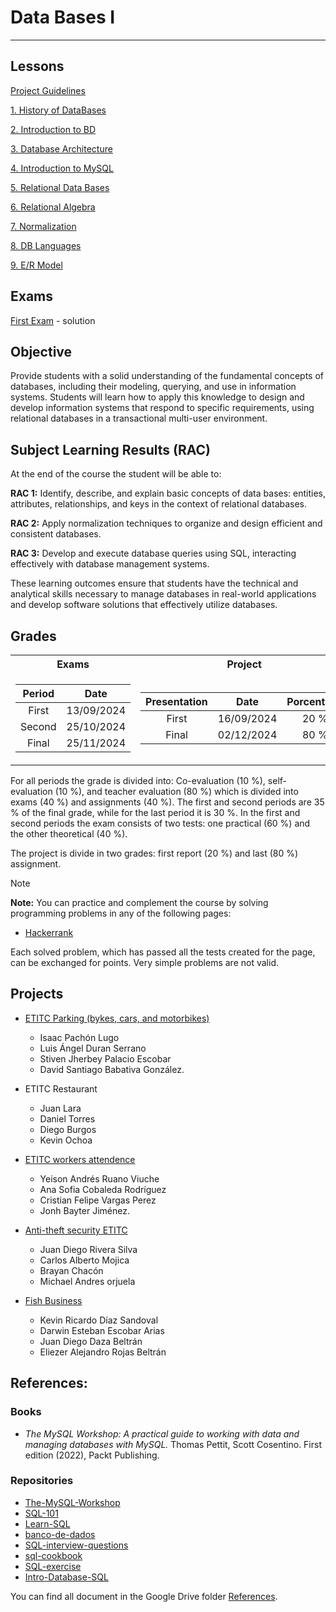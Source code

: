 # Data Bases I 

---

## Lessons

[Project Guidelines](./Lessons/ProjectGuideLines.md)

[1. History of DataBases](./Lessons/1.%20DB-History.pdf)

[2. Introduction to BD](./Lessons/2.%20DB-intro.pdf)

[3. Database Architecture ](./Lessons/3.%20DB-Arquitecture.pdf)

[4. Introduction to MySQL](./Lessons/4.%20MySQL_Engines.md)

[5. Relational Data Bases](./Lessons/5.%20RelationalDB.md)

[6. Relational Algebra](./Lessons/6.%20RelationalAlgebra.md)

[7. Normalization](./Lessons/7.%20Normalization.md)

[8. DB Languages](./Lessons/8.%20DBLanguages.md)

[9. E/R Model](./Lessons/9.%20ER_Model.md)
## Exams

[First Exam](./Lessons/Exams/First/) - solution


## Objective

Provide students with a solid understanding of the fundamental concepts of databases, including their modeling, querying, and use in information systems. Students will learn how to apply this knowledge to design and develop information systems that respond to specific requirements, using relational databases in a transactional multi-user environment.

## Subject Learning Results (RAC)

At the end of the course the student will be able to:

**RAC 1:** Identify, describe, and explain basic concepts of data bases: entities, attributes, relationships, and keys in the context of relational databases.

**RAC 2:** Apply normalization techniques to organize and design efficient and consistent databases.

**RAC 3:** Develop and execute database queries using SQL, interacting effectively with database management systems.

These learning outcomes ensure that students have the technical and analytical skills necessary to manage databases in real-world applications and develop software solutions that effectively utilize databases.

## Grades

<table>
<tr>
<th> Exams </th>
<th> Project </th>
</tr>
<tr>
<td>

| **Period** |  **Date** |
|:--------------:|:----------:|
|  First   | 13/09/2024 |
|  Second  | 25/10/2024 |
|  Final  | 25/11/2024 |

</td>
<td>
  
|   **Presentation**  |  **Date** | **Porcentage** |
|:---------------:|:----------:|:--------------:|
| First | 16/09/2024 |      20 %      |
|  Final  | 02/12/2024 |      80 %      |
  
</td>
</tr>
</table>

For all periods the grade is divided into: Co-evaluation (10 %), self-evaluation (10 %), and teacher evaluation (80 %) which is divided into exams (40 %) and assignments (40 %). The first and second periods are 35 % of the final grade, while for the last period it is 30 %. In the first and second periods the exam consists of two tests: one practical (60 %) and the other theoretical (40 %). 

The project is divide in two grades: first report (20 %) and last (80 %) assignment.

>[!NOTE]
>**Note:** You can practice and complement the course by solving programming problems in any of the following pages:
>
>- [Hackerrank](https://www.hackerrank.com/)
>
>Each solved problem, which has passed all the tests created for the page, can be exchanged for points. Very simple problems are not valid.

## Projects

- [ETITC Parking (bykes, cars, and motorbikes)](https://github.com/ipachonl/Parqueadero-ETITC/tree/main)
  - Isaac Pachón Lugo 
  - Luis Ángel Duran Serrano 
  - Stiven Jherbey Palacio Escobar 
  - David Santiago Babativa González.

- ETITC Restaurant
  - Juan Lara 
  - Daniel Torres
  - Diego Burgos
  - Kevin Ochoa
- [ETITC workers attendence](https://github.com/CristianFvp/ETITC-workers-attendence)
  - Yeison Andrés Ruano Viuche
  - Ana Sofia Cobaleda Rodríguez 
  - Cristian Felipe Vargas Perez 
  - Jonh Bayter Jiménez.
- [Anti-theft security ETITC](https://github.com/jdriverasilva/Seguridad-Antirrobo-Universidad-Publica-Kennedy-)
  - Juan Diego Rivera Silva 
  - Carlos Alberto Mojica 
  - Brayan Chacón 
  - Michael Andres orjuela 
- [Fish Business ](https://github.com/KevinD008/AdministracionPescaderia.git)
  - Kevin Ricardo Díaz Sandoval 
  - Darwin Esteban Escobar Arias 
  - Juan Diego Daza Beltrán 
  - Eliezer Alejandro Rojas Beltrán

## References:

### Books

- *The MySQL Workshop: A practical guide to working with data and managing databases with MySQL.* Thomas Pettit, Scott Cosentino. First edition (2022), Packt Publishing.

### Repositories 

- [The-MySQL-Workshop](https://github.com/PacktWorkshops/The-MySQL-Workshop/)
- [SQL-101](https://github.com/s-shemmee/SQL-101)
- [Learn-SQL](https://github.com/WebDevSimplified/Learn-SQL)
- [banco-de-dados](https://github.com/brunocampos01/banco-de-dados)
- [SQL-interview-questions](https://github.com/kansiris/SQL-interview-questions)
- [sql-cookbook](https://github.com/deltaDNA/sql-cookbook)
- [SQL-exercise](https://github.com/XD-DENG/SQL-exercise)
- [Intro-Database-SQL ](https://github.com/topics/database-course)


You can find all document in the Google Drive folder [References](https://itceduco-my.sharepoint.com/:f:/g/personal/saguileran_itc_edu_co/Eledh23Sd41CnWAnmM3jALkBNHxwDXfiZ4CcmnRTa_ST3Q?e=Z1qPlS).